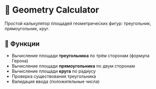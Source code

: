 # 📐 Geometry Calculator

Простой калькулятор площадей геометрических фигур: треугольник, прямоугольник, круг.

## 🌟 Функции

- Вычисление площади **треугольника** по трём сторонам (формула Герона)
- Вычисление площади **прямоугольника** по двум сторонам
- Вычисление площади **круга** по радиусу
- Проверка существования треугольника
- Валидация ввода (положительные числа)
